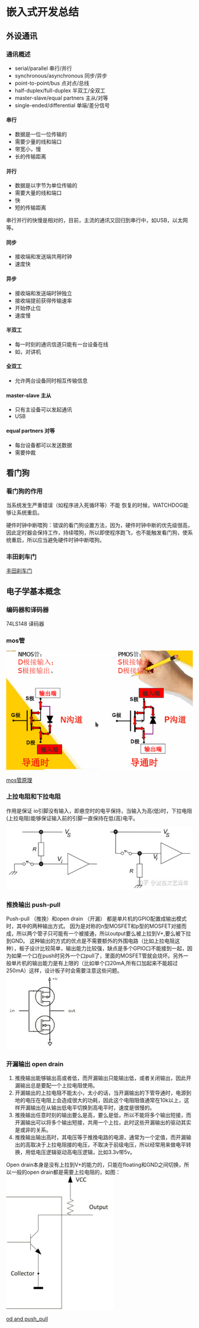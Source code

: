 # 嵌入式开发总结

## 外设通讯
### 通讯概述
* serial/parallel 串行/并行
* synchronous/asynchronous 同步/异步
* point-to-point/bus 点对点/总线
* half-duplex/full-duplex 半双工/全双工
* master-slave/equal partners 主从/对等
* single-ended/differential 单端/差分信号

#### 串行
* 数据是一位一位传输的
* 需要少量的线和端口
* 带宽小，慢
* 长的传输距离

#### 并行
* 数据是以字节为单位传输的
* 需要大量的线和端口
* 快
* 短的传输距离

串行并行的快慢是相对的，目前，主流的通讯又回归到串行中，如USB，以太网等。

#### 同步
* 接收端和发送端共用时钟
* 速度快

#### 异步
* 接收端和发送端时钟独立
* 接收端提前获得传输速率
* 开始停止位
* 速度慢

#### 半双工
* 每一时刻的通讯信道只能有一台设备在线
* 如，对讲机

#### 全双工
* 允许两台设备同时相互传输信息

#### master-slave 主从
* 只有主设备可以发起通讯
* USB
#### equal partners 对等
* 每台设备都可以发送数据
* 需要仲裁







## 看门狗

### 看门狗的作用
当系统发生严重错误（如程序进入死循环等）不能 恢复的时候，WATCHDOG能够让系统重启。

硬件时钟中断喂狗：错误的看门狗设置方法，因为，硬件时钟中断的优先级很高，因此定时器会保持工作，持续喂狗，所以即使程序跑飞，也不能触发看门狗，使系统重启，所以应当避免硬件时钟中断喂狗。

### 丰田刹车门
[丰田刹车门](https://www.arduino.cn/forum.php?mod=viewthread&tid=4766&page=1)



## 电子学基本概念

### 编码器和译码器

74LS148 译码器

### mos管

![NPN型和PNP型MOS管](./pic/mos.png)

[mos管原理](https://wenku.baidu.com/view/24f282b0ed630b1c59eeb5b2.html)
### 上拉电阻和下拉电阻
作用是保证 io引脚没有输入，即悬空时的电平保持，当输入为高(低)时，下拉电阻(上拉电阻)能够保证输入前的引脚一直保持在低(高)电平。

![上拉电阻和下拉电阻](./pic/pull_up_and_down.jpg)
### 推挽输出 push-pull

Push-pull （推挽）和open drain （开漏） 都是单片机的GPIO配置成输出模式时，其中的两种输出方式。
因为是对称的n型MOSFET和p型的MOSFET对接而成，所以两个管子只可能有一个被接通，所以output要么被上拉到V+,要么被下拉到GND。
这种输出的方式的优点是不需要额外的外围电路（比如上拉电阻这种），板子设计比较简单，输出能力比较强，缺点是多个GPIO口不能接到一起，因为如果一个口在push时另外一个口pull了，里面的MOSFET管就会烧坏。另外一般单片机的输出能力是有上限的（比如单个口20mA,所有口加起来不能超过250mA）这样，设计板子时会需要注意这些问题。
![push pull](./pic/push_pull.jpg)

### 开漏输出 open drain

1. 推挽输出能够输出高或者低，而开漏输出只能输出低，或者关闭输出，因此开漏输出总是要配一个上拉电阻使用。
2. 开漏输出的上拉电阻不能太小，太小的话，当开漏输出的下管导通时，电源到地的电压在电阻上会造成很大的功耗，因此这个电阻阻值通常在10k以上，这样开漏输出在从输出低电平切换到高电平时，速度是很慢的。
3. 推挽输出任意时刻的输出要么是高，要么是低，所以不能将多个输出短接，而开漏输出可以将多个输出短接，共用一个上拉，此时这些开漏输出的驱动其实是或非的关系。
4. 推挽输出输出高时，其电压等于推挽电路的电源，通常为一个定值，而开漏输出的高取决于上拉电阻接的电压，不取决于前级电压，所以经常用来做电平转换，用低电压逻辑驱动高电压逻辑，比如3.3v带5v。

Open drain本身是没有上拉到V+的能力的，只能在floating和GND之间切换，所以一般的open drain都是需要上拉电阻的，如图：
![open drain](./pic/open_drain.jpg)

[od and push_pull](https://www.zhihu.com/question/68391288)